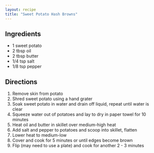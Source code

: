 ```yaml
---
layout: recipe
title: "Sweet Potato Hash Browns"
---
```


## Ingredients
- 1 sweet potato
- 2 tbsp oil
- 2 tbsp butter
- 1/4 tsp salt
- 1/8 tsp pepper

## Directions

1. Remove skin from potato
2. Shred sweet potato using a hand grater
3. Soak sweet potato in water and drain off liquid, repeat until water is clear
4. Squeeze water out of potatoes and lay to dry in paper towel for 10 minutes
5. Heat oil and butter in skillet over medium-high heat
6. Add salt and pepper to potatoes and scoop into skillet, flatten
7. Lower heat to medium-low
8. Cover and cook for 5 minutes or until edges become brown
9. Flip (may need to use a plate) and cook for another 2 - 3 minutes
